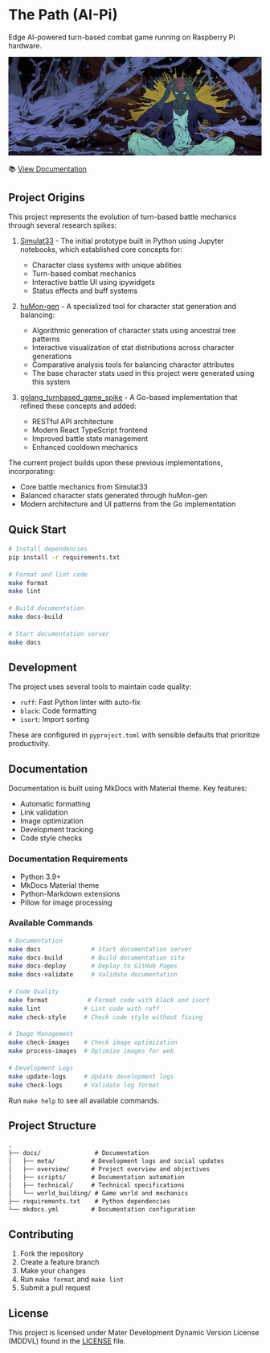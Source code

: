 # The Path (AI-Pi)

Edge AI-powered turn-based combat game running on Raspberry Pi hardware.

![The Path (AI-Pi)](docs/images/cover.png)

📚 [View Documentation](https://materdev.github.io/thepath-ai_pi/)

## Project Origins

This project represents the evolution of turn-based battle mechanics through several research spikes:

1. [Simulat33](https://github.com/MaterDev/Python_Jupyter_Experiments/tree/main/projects/06_simulat33) - The initial prototype built in Python using Jupyter notebooks, which established core concepts for:
   * Character class systems with unique abilities
   * Turn-based combat mechanics
   * Interactive battle UI using ipywidgets
   * Status effects and buff systems

2. [huMon-gen](https://github.com/MaterDev/Python_Jupyter_Experiments/tree/main/projects/08_huMon-gen) - A specialized tool for character stat generation and balancing:
   * Algorithmic generation of character stats using ancestral tree patterns
   * Interactive visualization of stat distributions across character generations
   * Comparative analysis tools for balancing character attributes
   * The base character stats used in this project were generated using this system

3. [golang_turnbased_game_spike](https://github.com/MaterDev/golang_turnbased_game_spike) - A Go-based implementation that refined these concepts and added:
   * RESTful API architecture
   * Modern React TypeScript frontend
   * Improved battle state management
   * Enhanced cooldown mechanics

The current project builds upon these previous implementations, incorporating:
* Core battle mechanics from Simulat33
* Balanced character stats generated through huMon-gen
* Modern architecture and UI patterns from the Go implementation

## Quick Start

```bash
# Install dependencies
pip install -r requirements.txt

# Format and lint code
make format
make lint

# Build documentation
make docs-build

# Start documentation server
make docs
```

## Development

The project uses several tools to maintain code quality:

* `ruff`: Fast Python linter with auto-fix
* `black`: Code formatting
* `isort`: Import sorting

These are configured in `pyproject.toml` with sensible defaults that prioritize productivity.

## Documentation

Documentation is built using MkDocs with Material theme. Key features:

* Automatic formatting
* Link validation
* Image optimization
* Development tracking
* Code style checks

### Documentation Requirements

* Python 3.9+
* MkDocs Material theme
* Python-Markdown extensions
* Pillow for image processing

### Available Commands

```bash
# Documentation
make docs              # Start documentation server
make docs-build        # Build documentation site
make docs-deploy       # Deploy to GitHub Pages
make docs-validate     # Validate documentation

# Code Quality
make format           # Format code with black and isort
make lint            # Lint code with ruff
make check-style     # Check code style without fixing

# Image Management
make check-images    # Check image optimization
make process-images  # Optimize images for web

# Development Logs
make update-logs     # Update development logs
make check-logs      # Validate log format
```

Run `make help` to see all available commands.

## Project Structure

```
.
├── docs/               # Documentation
│   ├── meta/          # Development logs and social updates
│   ├── overview/      # Project overview and objectives
│   ├── scripts/       # Documentation automation
│   ├── technical/     # Technical specifications
│   └── world_building/ # Game world and mechanics
├── requirements.txt    # Python dependencies
└── mkdocs.yml         # Documentation configuration
```

## Contributing

1. Fork the repository
2. Create a feature branch
3. Make your changes
4. Run `make format` and `make lint`
5. Submit a pull request

## License

This project is licensed under Mater Development Dynamic Version License (MDDVL) found in the [LICENSE](LICENSE) file.
